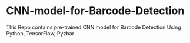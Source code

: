 # CNN-model-for-Barcode-Detection
This Repo contains pre-trained CNN model for Barcode Detection Using Python, TensorFlow, Pyzbar
